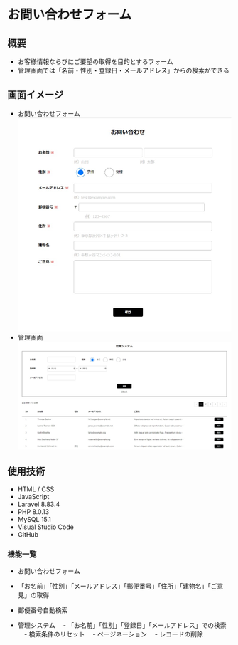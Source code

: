 # お問い合わせフォーム

## 概要

- お客様情報ならびにご要望の取得を目的とするフォーム
- 管理画面では「名前・性別・登録日・メールアドレス」からの検索ができる

## 画面イメージ

- お問い合わせフォーム
![お問い合わせフォーム](/public/img/contact-form_1.jpg)
- 管理画面
![管理画面](/public/img/contact-form_2.jpg)

## 使用技術

- HTML / CSS
- JavaScript
- Laravel 8.83.4
- PHP 8.0.13
- MySQL 15.1
- Visual Studio Code
- GitHub

### 機能一覧

- お問い合わせフォーム
 - 「お名前」「性別」「メールアドレス」「郵便番号」「住所」「建物名」「ご意見」の取得
 - 郵便番号自動検索

- 管理システム
　- 「お名前」「性別」「登録日」「メールアドレス」での検索
　- 検索条件のリセット
　- ページネーション
　- レコードの削除
